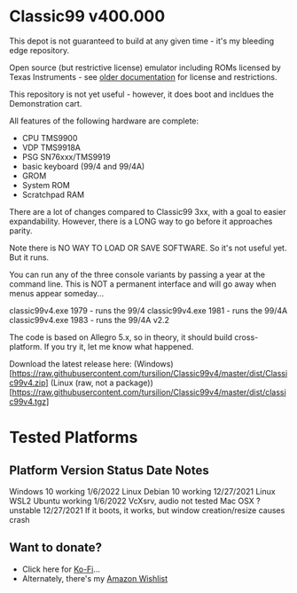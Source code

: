 Classic99 v400.000
==================

This depot is not guaranteed to build at any given time - it's my bleeding edge repository.

Open source (but restrictive license) emulator including ROMs licensed by Texas Instruments - see [older documentation](https://github.com/tursilion/classic99/raw/master/dist/Classic99%20Manual.pdf) for license and restrictions.

This repository is not yet useful - however, it does boot and incldues the Demonstration cart.

All features of the following hardware are complete:
- CPU TMS9900
- VDP TMS9918A
- PSG SN76xxx/TMS9919
- basic keyboard (99/4 and 99/4A)
- GROM
- System ROM
- Scratchpad RAM

There are a lot of changes compared to Classic99 3xx, with a goal to easier expandability. However,
there is a LONG way to go before it approaches parity.

Note there is NO WAY TO LOAD OR SAVE SOFTWARE. So it's not useful yet. But it runs.

You can run any of the three console variants by passing a year at the command line. This is NOT
a permanent interface and will go away when menus appear someday...

classic99v4.exe 1979 - runs the 99/4
classic99v4.exe 1981 - runs the 99/4A
classic99v4.exe 1983 - runs the 99/4A v2.2

The code is based on Allegro 5.x, so in theory, it should build cross-platform. If you try it, let me know 
what happened.

Download the latest release here:
(Windows) [https://raw.githubusercontent.com/tursilion/Classic99v4/master/dist/Classic99v4.zip] 
(Linux (raw, not a package)) [https://raw.githubusercontent.com/tursilion/Classic99v4/master/dist/classic99v4.tgz] 

Tested Platforms
================

Platform    Version     Status      Date        Notes
---------------------------------------------------------------------------------------------------------------
Windows     10          working     1/6/2022
Linux       Debian 10   working     12/27/2021
Linux       WSL2 Ubuntu working     1/6/2022    VcXsrv, audio not tested
Mac OSX     ?           unstable    12/27/2021  If it boots, it works, but window creation/resize causes crash


Want to donate?
---------------

- Click here for [Ko-Fi](https://ko-fi.com/tursilion)...
- Alternately, there's my [Amazon Wishlist](http://www.amazon.com/gp/registry/2AFCOAM5DD1L6/ref=cm_aya_wl/103-5991996-6483001)

